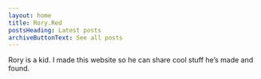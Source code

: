 ```yaml
---
layout: home
title: Rory.Red
postsHeading: Latest posts
archiveButtonText: See all posts
---
```

Rory is a kid. I made this website so he can share cool stuff he’s made and found.
